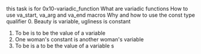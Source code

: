 this task is for 0x10-variadic_function
What are variadic functions
How to use va_start, va_arg and va_end macros
Why and how to use the const type qualifier
0. Beauty is variable, ugliness is constant
1. To be is to be the value of a variable
2. One woman's constant is another woman's variable
3. To be is a to be the value of a variable
s
